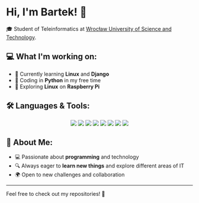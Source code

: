 # Hi, I'm Bartek! 👋  

🎓 Student of Teleinformatics at [Wrocław University of Science and Technology](https://pwr.edu.pl/en).  

## 💻 What I'm working on:  
- 🌱 Currently learning **Linux** and **Django**  
- 🐍 Coding in **Python** in my free time  
- 🍓 Exploring **Linux** on **Raspberry Pi**

## 🛠️ Languages & Tools:  
<p align="center">
  <img src="https://img.shields.io/badge/-Python-3776AB?style=for-the-badge&logo=python&logoColor=white"/>
  <img src="https://img.shields.io/badge/-Django-092E20?style=for-the-badge&logo=django&logoColor=white"/>
  <img src="https://img.shields.io/badge/-HTML5-E34F26?style=for-the-badge&logo=html5&logoColor=white"/>
  <img src="https://img.shields.io/badge/-CSS3-1572B6?style=for-the-badge&logo=css3&logoColor=white"/>
  <img src="https://img.shields.io/badge/-SQL-4479A1?style=for-the-badge&logo=mysql&logoColor=white"/>
  <img src="https://img.shields.io/badge/-Linux-FCC624?style=for-the-badge&logo=linux&logoColor=black"/>
  <img src="https://img.shields.io/badge/-Raspberry%20Pi-C51A4A?style=for-the-badge&logo=raspberrypi&logoColor=white"/>
  <img src="https://img.shields.io/badge/-Git-F05032?style=for-the-badge&logo=git&logoColor=white"/>
  
</p>


  
## 🚀 About Me:  
- 💻 Passionate about **programming** and technology  
- 🔍 Always eager to **learn new things** and explore different areas of IT  
- 🌍 Open to new challenges and collaboration

---  
Feel free to check out my repositories! 🚀

